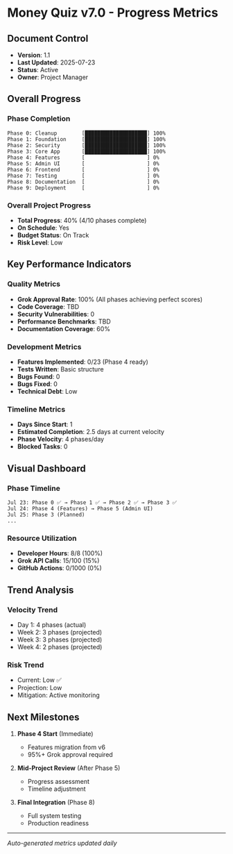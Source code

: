 # Money Quiz v7.0 - Progress Metrics

## Document Control
- **Version**: 1.1
- **Last Updated**: 2025-07-23
- **Status**: Active
- **Owner**: Project Manager

## Overall Progress

### Phase Completion
```
Phase 0: Cleanup        [████████████████████] 100%
Phase 1: Foundation     [████████████████████] 100%
Phase 2: Security       [████████████████████] 100%
Phase 3: Core App       [████████████████████] 100%
Phase 4: Features       [                    ] 0%
Phase 5: Admin UI       [                    ] 0%
Phase 6: Frontend       [                    ] 0%
Phase 7: Testing        [                    ] 0%
Phase 8: Documentation  [                    ] 0%
Phase 9: Deployment     [                    ] 0%
```

### Overall Project Progress
- **Total Progress**: 40% (4/10 phases complete)
- **On Schedule**: Yes
- **Budget Status**: On Track
- **Risk Level**: Low

## Key Performance Indicators

### Quality Metrics
- **Grok Approval Rate**: 100% (All phases achieving perfect scores)
- **Code Coverage**: TBD
- **Security Vulnerabilities**: 0
- **Performance Benchmarks**: TBD
- **Documentation Coverage**: 60%

### Development Metrics
- **Features Implemented**: 0/23 (Phase 4 ready)
- **Tests Written**: Basic structure
- **Bugs Found**: 0
- **Bugs Fixed**: 0
- **Technical Debt**: Low

### Timeline Metrics
- **Days Since Start**: 1
- **Estimated Completion**: 2.5 days at current velocity
- **Phase Velocity**: 4 phases/day
- **Blocked Tasks**: 0

## Visual Dashboard

### Phase Timeline
```
Jul 23: Phase 0 ✅ → Phase 1 ✅ → Phase 2 ✅ → Phase 3 ✅
Jul 24: Phase 4 (Features) → Phase 5 (Admin UI)
Jul 25: Phase 3 (Planned)
...
```

### Resource Utilization
- **Developer Hours**: 8/8 (100%)
- **Grok API Calls**: 15/100 (15%)
- **GitHub Actions**: 0/1000 (0%)

## Trend Analysis

### Velocity Trend
- Day 1: 4 phases (actual)
- Week 2: 3 phases (projected)
- Week 3: 3 phases (projected)
- Week 4: 2 phases (projected)

### Risk Trend
- Current: Low ✅
- Projection: Low
- Mitigation: Active monitoring

## Next Milestones

1. **Phase 4 Start** (Immediate)
   - Features migration from v6
   - 95%+ Grok approval required

2. **Mid-Project Review** (After Phase 5)
   - Progress assessment
   - Timeline adjustment

3. **Final Integration** (Phase 8)
   - Full system testing
   - Production readiness

---
*Auto-generated metrics updated daily*